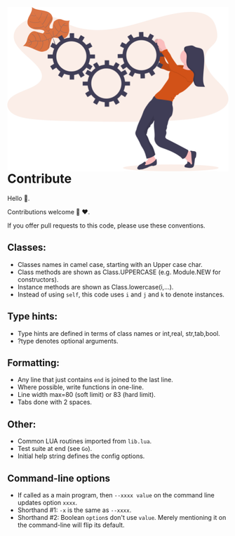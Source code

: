 <a name=top></a>

<img align=right width=650 src=/docs/img/contrib.png>

# Contribute
Hello :wave:.  

Contributions welcome :kiss: :heart:.

If you offer pull requests to this code, please use these conventions.

## Classes:
- Classes names in camel case, starting with an Upper case char. 
- Class methods are shown as Class.UPPERCASE (e.g. Module.NEW for constructors).
- Instance methods are shown as Class.lowercase(i,...).
- Instead of using `self`, this code uses `i` and `j` and `k` to denote instances.

## Type hints:
- Type hints are defined in terms of class names or  int,real, str,tab,bool.
-  ?type denotes optional arguments.

## Formatting:
- Any line that just contains `end` is joined to the last line.
- Where possible, write functions in one-line.
- Line width max=80 (soft limit) or 83 (hard limit). 
- Tabs done with 2 spaces.

## Other:
- Common LUA routines imported from `lib.lua`.
- Test suite at end (see `Go`).
- Initial help string defines the config options.

## Command-line options
- If called as a main program, then `--xxxx value` on the command line updates option `xxxx`.
- Shorthand #1: `-x`  is the same as  `--xxxx`.
- Shorthand #2: Boolean `option`s don't use `value`.
  Merely mentioning it on the command-line will flip its default.
